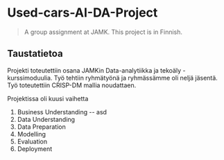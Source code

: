 # Used-cars-AI-DA-Project
> A group assignment at JAMK. This project is in Finnish.

## Taustatietoa

Projekti toteutettiin osana JAMKin Data-analytiikka ja tekoäly -kurssimoduulia. Työ tehtiin ryhmätyönä ja ryhmässämme oli neljä jäsentä. Työ toteutettiin CRISP-DM mallia noudattaen.

Projektissa oli kuusi vaihetta
  1. Business Understanding
    -- asd
  3. Data Understanding
  4. Data Preparation
  5. Modelling
  6. Evaluation
  7. Deployment
